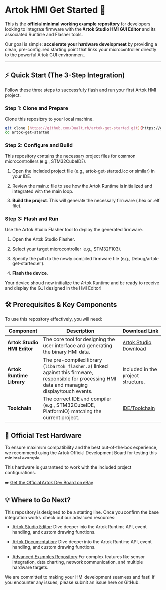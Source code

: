 # Artok HMI Get Started 🚀

This is the **official minimal working example repository** for developers looking to integrate firmware with the **Artok Studio HMI GUI Editor** and its associated Runtime and Flasher tools.

Our goal is simple: **accelerate your hardware development** by providing a clean, pre-configured starting point that links your microcontroller directly to the powerful Artok GUI environment.

---

## ⚡ Quick Start (The 3-Step Integration)

Follow these three steps to successfully flash and run your first Artok HMI project.

### Step 1: Clone and Prepare

Clone this repository to your local machine.

```bash
git clone [https://github.com/Dualturb/artok-get-started.git](https://github.com/Dualturb/artok-get-started.git)
cd artok-get-started
```

### Step 2: Configure and Build
This repository contains the necessary project files for common microcontrollers (e.g., STM32CubeIDE).

1. Open the included project file (e.g., artok-get-started.ioc or similar) in your IDE.

2. Review the main.c file to see how the Artok Runtime is initialized and integrated with the main loop.

3. **Build the project**. This will generate the necessary firmware (.hex or .elf file).

### Step 3: Flash and Run
Use the Artok Studio Flasher tool to deploy the generated firmware.

1. Open the Artok Studio Flasher.

2. Select your target microcontroller (e.g., STM32F103).

3. Specify the path to the newly compiled firmware file (e.g., Debug/artok-get-started.elf).

4. **Flash the device**.

Your device should now initialize the Artok Runtime and be ready to receive and display the GUI designed in the HMI Editor!

## 🛠️ Prerequisites & Key Components

To use this repository effectively, you will need:

| Component | Description | Download Link | 
 | ----- | ----- | ----- | 
| **Artok Studio HMI Editor** | The core tool for designing the user interface and generating the binary HMI data. | [Artok Studio Download](https://artok.dualturb.com) | 
| **Artok Runtime Library** | The pre-compiled library (`libartok_flasher.a`) linked against this firmware, responsible for processing HMI data and managing display/touch events. | Included in the project structure. | 
| **Toolchain** | The correct IDE and compiler (e.g., STM32CubeIDE, PlatformIO) matching the current project. | [IDE/Toolchain](https://www.st.com/en/development-tools/stm32cubeide.html) |

## 🛒 Official Test Hardware
To ensure maximum compatibility and the best out-of-the-box experience, we recommend using the Artok Official Development Board for testing this minimal example.

This hardware is guaranteed to work with the included project configurations.

➡️ [Get the Official Artok Dev Board on eBay](https://www.ebay.com/itm/388985596064)

## 💡 Where to Go Next?
This repository is designed to be a starting line. Once you confirm the base integration works, check out our advanced resources:

- [Artok Studio Editor](https://artok.dualturb.com): Dive deeper into the Artok Runtime API, event handling, and custom drawing functions.

- [Artok Documentation](https://dualturb.com/docs): Dive deeper into the Artok Runtime API, event handling, and custom drawing functions.

- [Advanced Examples Repository](https://github.com/Dualturb):For complex features like sensor integration, data charting, network communication, and multiple hardware targets.

We are committed to making your HMI development seamless and fast! If you encounter any issues, please submit an issue here on GitHub.

